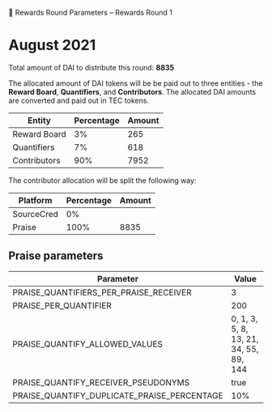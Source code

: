 💸 Rewards Round Parameters – Rewards Round 1

# August 2021

Total amount of DAI to distribute this round: **8835**

The allocated amount of DAI tokens will be be paid out to three entities - the **Reward Board**, **Quantifiers**, and **Contributors**. The allocated DAI amounts are converted and paid out in TEC tokens.

| Entity       | Percentage | Amount |
| ------------ | ---------- | ------ |
| Reward Board | 3%         | 265    |
| Quantifiers  | 7%         | 618    |
| Contributors | 90%        | 7952   |

The contributor allocation will be split the following way:

| Platform   | Percentage | Amount |
| ---------- | ---------- | ------ |
| SourceCred | 0%         |        |
| Praise     | 100%       | 8835   |

## Praise parameters

| Parameter                                   | Value                                  |
| ------------------------------------------- | -------------------------------------- |
| PRAISE_QUANTIFIERS_PER_PRAISE_RECEIVER      | 3                                      |
| PRAISE_PER_QUANTIFIER                       | 200                                    |
| PRAISE_QUANTIFY_ALLOWED_VALUES              | 0, 1, 3, 5, 8, 13, 21, 34, 55, 89, 144 |
| PRAISE_QUANTIFY_RECEIVER_PSEUDONYMS         | true                                   |
| PRAISE_QUANTIFY_DUPLICATE_PRAISE_PERCENTAGE | 10%                                    |
